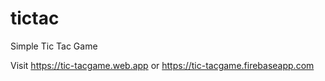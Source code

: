 # tictac
 Simple Tic Tac Game


Visit https://tic-tacgame.web.app or  https://tic-tacgame.firebaseapp.com
